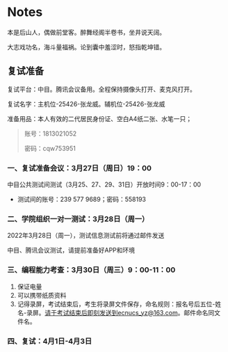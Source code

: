 # Notes

本是后山人，偶做前堂客。醉舞经阁半卷书，坐井说天阔。

大志戏功名，海斗量福祸。论到囊中羞涩时，怒指乾坤错。



## 复试准备

复试平台：中目。腾讯会议备用。全程保持摄像头打开、麦克风打开。

复试名字：主机位-25426-张龙威。辅机位-25426-张龙威

准备用品：本人有效的二代居民身份证、空白A4纸二张、水笔一只；

>账号：1813021052
>
>密码：cqw753951

### 一、复试准备会议：3月27日（周日）19：00

中目公共测试间测试（3月25、27、29、31日）开放时间9：00-17：00

* 测试间的账号：239 577 9689；密码：558193

### 二、学院组织一对一测试：3月28日（周一）

2022年3月28日（周一），测试信息测试前将通过邮件发送

中目、腾讯会议测试，请提前准备好APP和环境



### 三、编程能力考查：3月30日（周三）9：00-11：00

1. 保证电量
2. 可以携带纸质资料
3. 记得录屏，考试结束后，考生将录屏文件保存，命名规则：报名号后五位-姓名-录屏。请于考试结束后即刻发送到ecnucs_yz@163.com。邮件命名同文件名。



### 四、复试：4月1日-4月3日



























